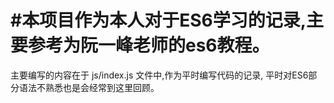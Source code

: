 #本项目作为本人对于ES6学习的记录,主要参考为阮一峰老师的es6教程。
=
主要编写的内容在于 js/index.js 文件中,作为平时编写代码的记录,
平时对ES6部分语法不熟悉也是会经常到这里回顾。

